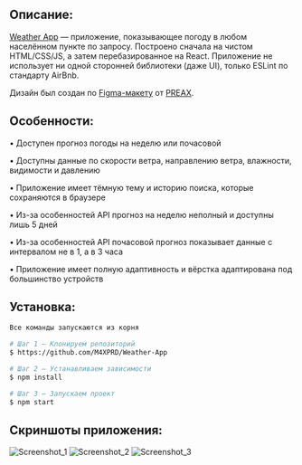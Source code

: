 ## Описание:
[Weather App](https://weather-app-sooty-chi.vercel.app/) — приложение, показывающее погоду в любом населённом пункте по запросу. Построено сначала на чистом HTML/CSS/JS, а затем перебазированное на React. Приложение не использует ни одной сторонней библиотеки (даже UI), только ESLint по стандарту AirBnb.

Дизайн был создан по [Figma-макету](https://www.figma.com/file/LiqawWxelxCZtpxt7SchNT/Weather-App-Dark?type=design&node-id=0-1&mode=design&t=l4IWdgvm1vjkb9Yw-0) от [PREAX](https://preax.ru/).

## Особенности:

• Доступен прогноз погоды на неделю или почасовой

• Доступны данные по скорости ветра, направлению ветра, влажности, видимости и давлению

• Приложение имеет тёмную тему и историю поиска, которые сохраняются в браузере

• Из-за особенностей API прогноз на неделю неполный и доступны лишь 5 дней

• Из-за особенностей API почасовой прогноз показывает данные с интервалом не в 1, а в 3 часа

• Приложение имеет полную адаптивность и вёрстка адаптирована под большинство устройств

## Установка:

```sh
Все команды запускаются из корня

# Шаг 1 — Клонируем репозиторий
$ https://github.com/M4XPRD/Weather-App

# Шаг 2 — Устанавливаем зависимости
$ npm install

# Шаг 3 — Запускаем проект
$ npm start
```

## Скриншоты приложения:
![Screenshot_1](https://github.com/M4XPRD/Weather-App/assets/86636158/aaefccd0-07a9-495e-8b79-cebc79978b41)
![Screenshot_2](https://github.com/M4XPRD/Weather-App/assets/86636158/e9e84925-51f1-470e-91fd-3059c5b5eca2)
![Screenshot_3](https://github.com/M4XPRD/Weather-App/assets/86636158/b79f7d7d-3df0-4701-8b34-6196a63b198c)
